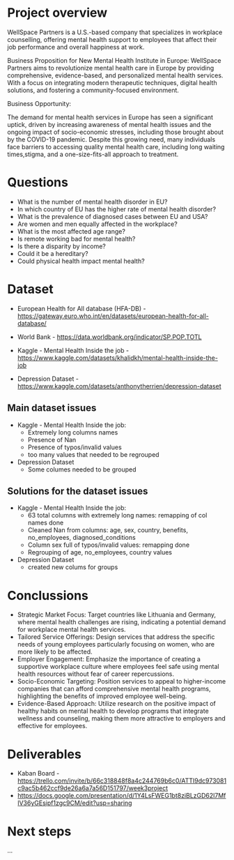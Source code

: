# Project overview
WellSpace Partners is a U.S.-based company that specializes in workplace counselling, offering mental health support to employees that affect their job performance and overall happiness at work.


Business Proposition for New Mental Health Institute in Europe:
WellSpace Partners aims to revolutionize mental health care in Europe by providing comprehensive, evidence-based, and personalized mental health services. With a focus on integrating modern therapeutic techniques, digital health solutions, and fostering a community-focused environment.

Business Opportunity:

The demand for mental health services in Europe has seen a significant uptick, driven by increasing awareness of mental health issues and the ongoing impact of socio-economic stresses, including those brought about by the COVID-19 pandemic. 
Despite this growing need, many individuals face barriers to accessing quality mental health care, including long waiting times,stigma, and a one-size-fits-all approach to treatment.



# Questions 



 - What is the number of mental health disorder in EU?
 - In which country of EU has the higher rate of mental health disorder?
 - What is the prevalence of diagnosed cases between EU and USA?
 - Are women and men equally affected in the workplace?
 - What is the most affected age range?
 - Is remote working bad for mental health?
 - Is there a disparity by income?
 - Could it be a hereditary?
 - Could physical health impact mental health?

# Dataset 

 - European Health for All database (HFA-DB) - https://gateway.euro.who.int/en/datasets/european-health-for-all-database/

 - World Bank - https://data.worldbank.org/indicator/SP.POP.TOTL

 - Kaggle - Mental Health Inside the job - https://www.kaggle.com/datasets/khalidkh/mental-health-inside-the-job

 - Depression Dataset - https://www.kaggle.com/datasets/anthonytherrien/depression-dataset 


## Main dataset issues

- Kaggle - Mental Health Inside the job:
  - Extremely long columns names
  - Presence of Nan
  - Presence of typos/invalid values
  - too many values that needed to be regrouped
- Depression Dataset
  - Some columes needed to be grouped

## Solutions for the dataset issues

- Kaggle - Mental Health Inside the job:
  - 63 total columns with extremely long names: remapping of col names done
  - Cleaned Nan from columns: age, sex, country, benefits, no_employees, diagnosed_conditions
  - Column sex full of typos/invalid values: remapping done
  - Regrouping of age, no_employees, country values
- Depression Dataset
  - created new colums for groups


# Conclussions

 - Strategic Market Focus: Target countries like Lithuania and Germany, where mental health challenges are rising, indicating a potential demand for workplace mental health services.
 - Tailored Service Offerings: Design services that address the specific needs of young employees particularly focusing on women, who are more likely to be affected.
 - Employer Engagement: Emphasize the importance of creating a supportive workplace culture where employees feel safe using mental health resources without fear of career repercussions.
 - Socio-Economic Targeting: Position services to appeal to higher-income companies that can afford comprehensive mental health programs, highlighting the benefits of improved employee well-being.
 - Evidence-Based Approach: Utilize research on the positive impact of healthy habits on mental health to develop programs that integrate wellness and counseling, making them more attractive to employers and effective for employees.

# Deliverables

 - Kaban Board - https://trello.com/invite/b/66c318848f8a4c244769b6c0/ATTI9dc973081c9ac5b462ccf9de26a6a7a56D151797/week3project
 - https://docs.google.com/presentation/d/1Y4LsFWEG1bt8ziBLzGD62l7MflV36yGEsipf1zgc9CM/edit?usp=sharing

# Next steps
...


